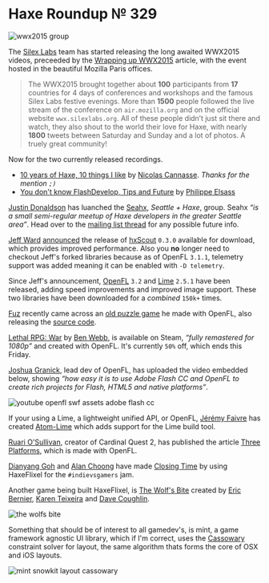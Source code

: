 [_template]: ../templates/roundup.html
[date]: / "2015-07-17 10:50:00"
[modified]: / "2015-07-17 10:50:00"
[published]: / "2015-07-17 10:50:00"
[“”]: a ""
# Haxe Roundup № 329

![wwx2015 group](/img/329/wwx2015group.png "The WWX2015 Attendee's")

The [Silex Labs][tw1] team has started releasing the long awaited WWX2015 videos,
preceeded by the [Wrapping up WWX2015][l1] article, with the
event hosted in the beautiful Mozilla Paris offices.

> The WWX2015 brought together about **100** participants from **17** countries 
for 4 days of conferences and workshops and the famous Silex Labs festive 
evenings. More than **1500** people followed the live stream of the conference on 
`air.mozilla.org` and on the official website `wwx.silexlabs.org`. All of these 
people didn’t just sit there and watch, they also shout to the world their 
love for Haxe, with nearly **1800** tweets between Saturday and Sunday and a lot 
of photos. A truely great community!

Now for the two currently released recordings.

- [10 years of Haxe, 10 things I like][l2] by [Nicolas Cannasse][tw2]. _Thanks for the mention `;)`_
- [You don't know FlashDevelop, Tips and Future][l3] by [Philippe Elsass][tw3]

[Justin Donaldson][tw9] has luanched the [Seahx][l12], _Seattle + Haxe_, group.
Seahx _“is a small semi-regular meetup of Haxe developers in the greater 
Seattle area”_. Head over to the [mailing list thread][l13] for any possible 
future info.

[Jeff Ward][tw4] [announced][l5] the release of [hxScout][l4] `0.3.0` available for
download, which provides improved performance. Also you **no** longer need to
checkout Jeff's forked libraries because as of OpenFL `3.1.1`, telemetry 
support was added meaning it can be enabled with `-D telemetry`.

Since Jeff's announcement, [OpenFL][l6] `3.2` and [Lime][l7] `2.5.1` have been 
released, adding speed improvements and improved image support. These two libraries
have been downloaded for a *combined* `150k+` times.

[Fuz][tw5] recently came across an [old puzzle game][l8] he made with OpenFL, also
releasing the [source code][l9].

[Lethal RPG: War][l10] by [Ben Webb][tw6], is available on Steam, _“fully remastered
for 1080p”_ and created with OpenFL. It's currently `50%` off, which ends this Friday.

[Joshua Granick][tw7], lead dev of OpenFL, has uploaded the video embedded below,
showing _“how easy it is to use Adobe Flash CC and OpenFL to create rich projects 
for Flash, HTML5 and native platforms”_.

![youtube openfl swf assets adobe flash cc](BhE07Y9TUJU)

If your using a Lime, a lightweight unified API, or OpenFL, [Jérémy Faivre][tw8] 
has created [Atom-Lime][l11] which adds support for the Lime build tool.

[Ruari O'Sullivan][tw13], creator of Cardinal Quest 2, has published the
article [Three Platforms][l15], which is made with OpenFL.

[Dianyang Goh][tw14] and [Alan Choong][tw15] have made [Closing Time][l17] by using
HaxeFlixel for the `#indievsgamers` jam.

Another game being built HaxeFlixel, is [The Wolf's Bite][l14]
created by [Eric Bernier][tw10], [Karen Teixeira][tw11] and [Dave Coughlin][tw12].

![the wolfs bite](/img/329/thewolfsbite.png "The Wolf's Bite concept art by Karen Teixeira (@bitmOO)")

Something that should be of interest to all gamedev's, is mínt, a game framework
agnostic UI library, which if I'm correct, uses the [Cassowary][l16] constraint
solver for layout, the same algorithm thats forms the core of OSX and iOS layouts.

![mint snowkit layout cassowary](/img/329/mint.png "mínt UI library")

[tw15]: https://twitter.com/alan_melon "@alan_melon"
[tw14]: https://twitter.com/_versial "@_versial"
[tw13]: https://twitter.com/randomnine "@randomnine"
[tw12]: http://twitter.com/mr_data_76 "@mr_data_76"
[tw11]: http://twitter.com/bitmOO "@bitmOO"
[tw10]: https://twitter.com/ericmbernier "@ericmbernier"
[tw9]: https://twitter.com/omgjjd "@omgjjd"
[tw8]: https://twitter.com/jeremyfaivre "@jeremyfaivre"
[tw7]: https://twitter.com/singmajesty "@singmajesty"
[tw6]: https://twitter.com/benspyda "@benspyda"
[tw5]: https://twitter.com/fuz_games "@fuz_games"
[tw4]: https://twitter.com/Jeff__Ward "@Jeff__Ward"
[tw3]: https://twitter.com/elsassph "@elsassph"
[tw2]: https://twitter.com/ncannasse "@ncannasse"
[tw1]: https://twitter.com/SilexLabs "@SilexLabs"
	
[l17]: http://gamejolt.com/games/closing-time/81078 "Closing Time on GameJolt"
[l16]: https://en.wikipedia.org/wiki/Cassowary_(software) "Cassowary constraint solver on Wikipedia"
[l15]: http://wootfu.com/2015/07/three-platforms/ "Three Platforms | Windows, OSX, Linux"
[l14]: http://forums.tigsource.com/index.php?topic=49161.0 "The Wolfs Bite on TIGSource"
[l13]: https://groups.google.com/forum/#!msg/haxelang/tzlrYN2xs8c/CTbthdPqx5EJ "Seattle Haxe Meetup Group | Haxe Mailing List"
[l12]: http://www.meetup.com/meetup-group-eeiCUnHi/ "Seahx, a small semi-regular Haxe group"
[l11]: https://atom.io/packages/lime "Atom.io support for Lime & OpenFL build tool"
[l10]: http://store.steampowered.com/app/385590 "Lethal RPG: War on Steam"
[l9]: https://dl.dropboxusercontent.com/u/207883976/superPuzzleSlide/puzzleSource.zip "OpenFL Puzzle Game source code"
[l8]: https://fuzdevlog.wordpress.com/2015/07/19/a-little-puzzle-game-with-openfl/ "OpenFL Puzzle Game with source code"
[l7]: http://lib.haxe.org/p/lime/2.5.1/ "Lime 2.5.1 on HaxeLib"
[l6]: http://lib.haxe.org/p/openfl/3.2.0/ "OpenFL 3.2.0 on HaxeLib"
[l5]: https://groups.google.com/forum/#!msg/haxelang/24qzv7Rsd9c/0rBnI3P7BysJ "HxScout 0.3.0 released | Haxe Mailing List"
[l4]: http://hxscout.com/haxe.html "HxScout - HXCPP profiling"
[l3]: http://www.silexlabs.org/you-dont-know-flashdevelop/ "You don't know FlashDevelop Speech"
[l2]: http://www.silexlabs.org/10-years-of-haxe-10-things-i-like/ "WWX2015 Keynote Speech"
[l1]: http://www.silexlabs.org/wrapping-up-wwx2015/ "SilexLabs wrapping up WWX2015"